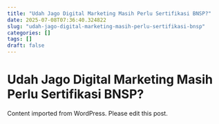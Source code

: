 ```yaml
---
title: "Udah Jago Digital Marketing Masih Perlu Sertifikasi BNSP?"
date: 2025-07-08T07:36:40.324822
slug: "udah-jago-digital-marketing-masih-perlu-sertifikasi-bnsp"
categories: []
tags: []
draft: false
---
```


# Udah Jago Digital Marketing Masih Perlu Sertifikasi BNSP?

Content imported from WordPress. Please edit this post.

